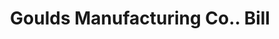 ---
doi: 10.7916/D8F4917D
date_other: '1890'
date_other_textual: 1890-1899
form: printed ephemera
genre:
- Invoices
name:
- Goulds Manufacturing Co.
object_in_context_url: https://biggert.cul.columbia.edu/items/view/ave_biggert_01197
subject_hierarchical_geographic:
- Seneca Falls, New York, United States
subject_name:
- Goulds Manufacturing Co.
title: Goulds Manufacturing Co.. Bill
sort_title: Goulds Manufacturing Co.. Bill
call_number: ave_biggert_01197
coordinates:
- 42.90861111111111,-76.79805555555555
pid: ave_biggert_01197
identifiers: ave_biggert_01197
thumbnail: https://derivativo-1.library.columbia.edu/iiif/2/ldpd:343482/full/!256,256/0/native.jpg
permalink: "/biggert/ave_biggert_01197/"
layout: iiif-image-page
---